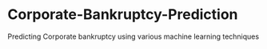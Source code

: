 # Corporate-Bankruptcy-Prediction
Predicting Corporate bankruptcy using various machine learning techniques
